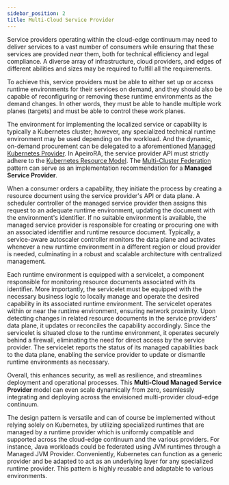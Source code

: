 ```yaml
---
sidebar_position: 2
title: Multi-Cloud Service Provider
---
```


<Term>Service providers</Term> operating within the cloud-edge continuum may need to deliver <Term>services</Term> to a vast number of <Term>consumers</Term> while ensuring that these services are provided _near_ them, both for technical efficiency and legal compliance.
A diverse array of infrastructure, cloud providers, and edges of different abilities and sizes may be required to fulfill all the requirements.

To achieve this, service providers must be able to either set up or access runtime environments for their services on demand, and they should also be capable of reconfiguring or removing these runtime environments as the demand changes.
In other words, they must be able to handle multiple <Term>work planes</Term> (targets) and must be able to control these work planes.

The environment for implementing the localized service or capability is typically a Kubernetes cluster; however, any specialized technical runtime environment may be used depending on the workload.
And the dynamic, on-demand procurement can be delegated to a aforementioned [Managed Kubernetes Provider](./hosted-control-planes.md#managed-kubernetes-provider).
In ApeiroRA, the service provider API must strictly adhere to the [Kubernetes Resource Model](./../digital-twins/krm/index.md). The [Multi-Cluster Federation](./index.md) pattern can serve as an implementation recommendation for a **Managed Service Provider**.

When a consumer orders a <Term>capability</Term>, they initiate the process by creating a <Term>resource</Term> document using the service provider's API or <Term>data plane</Term>.
A scheduler <Term>controller</Term> of the managed service provider then assigns this request to an adequate runtime environment, updating the document with the environment's identifier.
If no suitable environment is available, the managed service provider is responsible for creating or procuring one with an associated identifier and runtime resource document.
Typically, a service-aware autoscaler controller monitors the data plane and activates whenever a new runtime environment in a different region or cloud provider is needed, culminating in a robust and scalable architecture with centralized management.

Each runtime environment is equipped with a servicelet, a component responsible for monitoring resource documents associated with its identifier. More importantly, the servicelet must be equipped with the necessary business logic to locally manage and operate the desired capability in its associated runtime environment.
The servicelet operates within or near the runtime environment, ensuring network proximity.
Upon detecting changes in related resource documents in the service providers' data plane, it updates or reconciles the capability accordingly.
Since the servicelet is situated close to the runtime environment, it operates securely behind a firewall, eliminating the need for direct access by the service provider.
The servicelet reports the status of its managed capabilities back to the data plane, enabling the service provider to update or dismantle runtime environments as necessary.

Overall, this enhances security, as well as resilience, and streamlines deployment and operational processes. This **Multi-Cloud Managed Service Provider** model can even scale dynamically from zero, seamlessly integrating and deploying across the envisioned multi-provider cloud-edge continuum.

<ApeiroFigure src="/multi-cluster-federation/img/msp.svg"
  alt="Multi-Cloud Managed Service Provider"
  caption="Multi-Cloud Managed Service Provider"
  width="100%"/>

The design pattern is versatile and can of course be implemented without relying solely on Kubernetes, by utilizing specialized runtimes that are managed by a runtime provider which is uniformly compatible and supported across the cloud-edge continuum and the various providers.
For instance, Java workloads could be federated using JVM runtimes through a Managed JVM Provider.
Conveniently, Kubernetes can function as a generic provider and be adapted to act as an underlying layer for any specialized runtime provider. This pattern is highly reusable and adaptable to various environments.